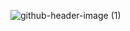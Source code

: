 ![github-header-image (1)](https://user-images.githubusercontent.com/21040418/210251390-f7421669-2795-42e0-8979-420e84d90230.png)
